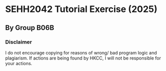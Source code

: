 # SEHH2042 Tutorial Exercise (2025)
## By Group B06B

### Disclaimer
I do not encourage copying for reasons of wrong/ bad program logic and plagiarism.
If actions are being found by HKCC, I will not be responsible for your actions.
